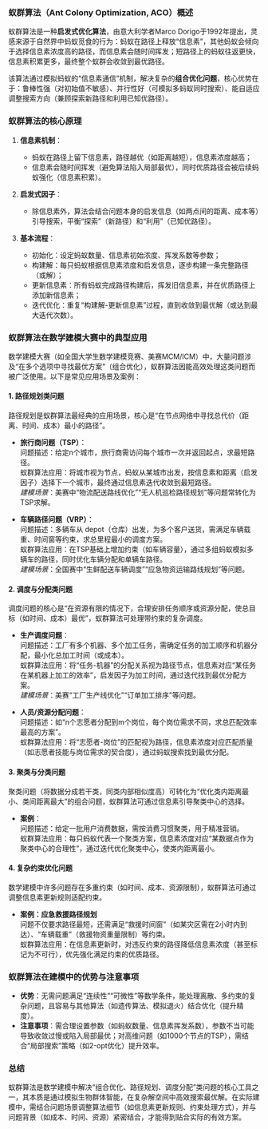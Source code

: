 ### 蚁群算法（Ant Colony Optimization, ACO）概述  
蚁群算法是一种**启发式优化算法**，由意大利学者Marco Dorigo于1992年提出，灵感来源于自然界中蚂蚁觅食的行为：蚂蚁在路径上释放“信息素”，其他蚂蚁会倾向于选择信息素浓度高的路径，而信息素会随时间挥发；短路径上的蚂蚁往返更快，信息素积累更多，最终整个蚁群会收敛到最优路径。  

该算法通过模拟蚂蚁的“信息素通信”机制，解决复杂的**组合优化问题**，核心优势在于：鲁棒性强（对初始值不敏感）、并行性好（可模拟多蚂蚁同时搜索）、能自适应调整搜索方向（兼顾探索新路径和利用已知优路径）。


### 蚁群算法的核心原理  
1. **信息素机制**：  
   - 蚂蚁在路径上留下信息素，路径越优（如距离越短），信息素浓度越高；  
   - 信息素会随时间挥发（避免算法陷入局部最优），同时优质路径会被后续蚂蚁强化（信息素积累）。  

2. **启发式因子**：  
   - 除信息素外，算法会结合问题本身的启发信息（如两点间的距离、成本等）引导搜索，平衡“探索”（新路径）和“利用”（已知优路径）。  

3. **基本流程**：  
   - 初始化：设定蚂蚁数量、信息素初始浓度、挥发系数等参数；  
   - 构建解：每只蚂蚁根据信息素浓度和启发信息，逐步构建一条完整路径（或解）；  
   - 更新信息素：所有蚂蚁完成路径构建后，挥发旧信息素，并在优质路径上添加新信息素；  
   - 迭代优化：重复“构建解-更新信息素”过程，直到收敛到最优解（或达到最大迭代次数）。  


### 蚁群算法在数学建模大赛中的典型应用  
数学建模大赛（如全国大学生数学建模竞赛、美赛MCM/ICM）中，大量问题涉及“在多个选项中寻找最优方案”（组合优化），蚁群算法因能高效处理这类问题而被广泛使用。以下是常见应用场景及案例：  


#### 1. 路径规划类问题  
路径规划是蚁群算法最经典的应用场景，核心是“在节点网络中寻找总代价（距离、时间、成本）最小的路径”。  

- **旅行商问题（TSP）**：  
  问题描述：给定n个城市，旅行商需访问每个城市一次并返回起点，求最短路径。  
  蚁群算法应用：将城市视为节点，蚂蚁从某城市出发，按信息素和距离（启发因子）选择下一个城市，最终通过信息素迭代收敛到最短路径。  
  *建模场景*：美赛中“物流配送路线优化”“无人机巡检路径规划”等问题常转化为TSP求解。

- **车辆路径问题（VRP）**：  
  问题描述：多辆车从 depot（仓库）出发，为多个客户送货，需满足车辆载重、时间窗等约束，求总里程最小的调度方案。  
  蚁群算法应用：在TSP基础上增加约束（如车辆容量），通过多组蚂蚁模拟多辆车的路径，同时优化车辆分配和单辆车路径。  
  *建模场景*：全国赛中“生鲜配送车辆调度”“应急物资运输路线规划”等问题。


#### 2. 调度与分配类问题  
调度问题的核心是“在资源有限的情况下，合理安排任务顺序或资源分配，使总目标（如时间、成本）最优”，蚁群算法可处理带约束的复杂调度。  

- **生产调度问题**：  
  问题描述：工厂有多个机器、多个加工任务，需确定任务的加工顺序和机器分配，最小化总加工时间（或成本）。  
  蚁群算法应用：将“任务-机器”的分配关系视为路径节点，信息素对应“某任务在某机器上加工的效率”，启发因子为加工时间，通过迭代找到最优分配方案。  
  *建模场景*：美赛“工厂生产线优化”“订单加工排序”等问题。

- **人员/资源分配问题**：  
  问题描述：如“n个志愿者分配到m个岗位，每个岗位需求不同，求总匹配效率最高的方案”。  
  蚁群算法应用：将“志愿者-岗位”的匹配视为路径，信息素浓度对应匹配质量（如志愿者技能与岗位需求的契合度），通过蚂蚁搜索找到最优分配。


#### 3. 聚类与分类问题  
聚类问题（将数据分成若干类，同类内部相似度高）可转化为“优化类内距离最小、类间距离最大”的组合问题，蚁群算法可通过信息素引导聚类中心的选择。  

- **案例**：  
  问题描述：给定一批用户消费数据，需按消费习惯聚类，用于精准营销。  
  蚁群算法应用：每只蚂蚁代表一个聚类方案，信息素浓度对应“某数据点作为聚类中心的合理性”，通过迭代优化聚类中心，使类内距离最小。  


#### 4. 复杂约束优化问题  
数学建模中许多问题存在多重约束（如时间、成本、资源限制），蚁群算法可通过调整信息素更新规则适配约束。  

- **案例：应急救援路径规划**  
  问题不仅要求路径最短，还需满足“救援时间窗”（如某灾区需在2小时内到达）、“车辆载重”（救援物资重量限制）等约束。  
  蚁群算法应用：在信息素更新时，对违反约束的路径降低信息素浓度（甚至标记为不可行），优先强化满足约束的优质路径。  


### 蚁群算法在建模中的优势与注意事项  
- **优势**：无需问题满足“连续性”“可微性”等数学条件，能处理离散、多约束的复杂问题，且容易与其他算法（如遗传算法、模拟退火）结合优化（提升精度）。  
- **注意事项**：需合理设置参数（如蚂蚁数量、信息素挥发系数），参数不当可能导致收敛过慢或陷入局部最优；对高维问题（如1000个节点的TSP），需结合“局部搜索”策略（如2-opt优化）提升效率。  


### 总结  
蚁群算法是数学建模中解决“组合优化、路径规划、调度分配”类问题的核心工具之一，其本质是通过模拟生物群体智能，在复杂解空间中高效搜索最优解。在实际建模中，需结合问题场景调整算法细节（如信息素更新规则、约束处理方式），并与问题背景（如成本、时间、资源）紧密结合，才能得到贴合实际的有效方案。